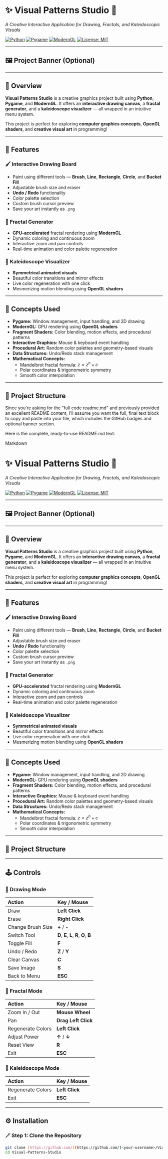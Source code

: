 # ✨ Visual Patterns Studio 🎨
*A Creative Interactive Application for Drawing, Fractals, and Kaleidoscopic Visuals*

[![Python](https://img.shields.io/badge/Python-3.8+-blue.svg)](https://www.python.org/)
[![Pygame](https://img.shields.io/badge/Pygame-2.5-green.svg)](https://www.pygame.org/)
[![ModernGL](https://img.shields.io/badge/Renderer-ModernGL-orange.svg)](http://moderngl.readthedocs.io/)
[![License: MIT](https://img.shields.io/badge/License-MIT-yellow.svg)](LICENSE)

---

## 🖼️ Project Banner (Optional)


---

## 🌟 Overview

**Visual Patterns Studio** is a creative graphics project built using **Python**, **Pygame**, and **ModernGL**.
It offers an **interactive drawing canvas**, a **fractal generator**, and a **kaleidoscope visualizer** —
all wrapped in an intuitive menu system.

This project is perfect for exploring **computer graphics concepts**, **OpenGL shaders**, and **creative visual art** in programming!

---

## 🚀 Features

### 🖌️ **Interactive Drawing Board**
- Paint using different tools — **Brush**, **Line**, **Rectangle**, **Circle**, and **Bucket Fill**
- Adjustable brush size and eraser
- **Undo / Redo** functionality
- Color palette selection
- Custom brush cursor preview
- Save your art instantly as `.png`

### 🌌 **Fractal Generator**
- **GPU-accelerated** fractal rendering using **ModernGL**
- Dynamic coloring and continuous zoom
- Interactive zoom and pan controls
- Real-time animation and color palette regeneration

### 🌈 **Kaleidoscope Visualizer**
- **Symmetrical animated visuals**
- Beautiful color transitions and mirror effects
- Live color regeneration with one click
- Mesmerizing motion blending using **OpenGL shaders**

---

## 🧠 Concepts Used

* **Pygame:** Window management, input handling, and 2D drawing
* **ModernGL:** GPU rendering using **OpenGL shaders**
* **Fragment Shaders:** Color blending, motion effects, and procedural patterns
* **Interactive Graphics:** Mouse & keyboard event handling
* **Procedural Art:** Random color palettes and geometry-based visuals
* **Data Structures:** Undo/Redo stack management
* **Mathematical Concepts:**
    * Mandelbrot fractal formula: $z = z^n + c$
    * Polar coordinates & trigonometric symmetry
    * Smooth color interpolation

---

## 🧩 Project Structure
Since you're asking for the "full code readme.md" and previously provided an excellent README content, I'll assume you want the full, final text block to copy and paste into your file, which includes the GitHub badges and optional banner section.

Here is the complete, ready-to-use README.md text:

Markdown

# ✨ Visual Patterns Studio 🎨
*A Creative Interactive Application for Drawing, Fractals, and Kaleidoscopic Visuals*

[![Python](https://img.shields.io/badge/Python-3.8+-blue.svg)](https://www.python.org/)
[![Pygame](https://img.shields.io/badge/Pygame-2.5-green.svg)](https://www.pygame.org/)
[![ModernGL](https://img.shields.io/badge/Renderer-ModernGL-orange.svg)](http://moderngl.readthedocs.io/)
[![License: MIT](https://img.shields.io/badge/License-MIT-yellow.svg)](LICENSE)

---

## 🖼️ Project Banner (Optional)


---

## 🌟 Overview

**Visual Patterns Studio** is a creative graphics project built using **Python**, **Pygame**, and **ModernGL**.
It offers an **interactive drawing canvas**, a **fractal generator**, and a **kaleidoscope visualizer** —
all wrapped in an intuitive menu system.

This project is perfect for exploring **computer graphics concepts**, **OpenGL shaders**, and **creative visual art** in programming!

---

## 🚀 Features

### 🖌️ **Interactive Drawing Board**
- Paint using different tools — **Brush**, **Line**, **Rectangle**, **Circle**, and **Bucket Fill**
- Adjustable brush size and eraser
- **Undo / Redo** functionality
- Color palette selection
- Custom brush cursor preview
- Save your art instantly as `.png`

### 🌌 **Fractal Generator**
- **GPU-accelerated** fractal rendering using **ModernGL**
- Dynamic coloring and continuous zoom
- Interactive zoom and pan controls
- Real-time animation and color palette regeneration

### 🌈 **Kaleidoscope Visualizer**
- **Symmetrical animated visuals**
- Beautiful color transitions and mirror effects
- Live color regeneration with one click
- Mesmerizing motion blending using **OpenGL shaders**

---

## 🧠 Concepts Used

* **Pygame:** Window management, input handling, and 2D drawing
* **ModernGL:** GPU rendering using **OpenGL shaders**
* **Fragment Shaders:** Color blending, motion effects, and procedural patterns
* **Interactive Graphics:** Mouse & keyboard event handling
* **Procedural Art:** Random color palettes and geometry-based visuals
* **Data Structures:** Undo/Redo stack management
* **Mathematical Concepts:**
    * Mandelbrot fractal formula: $z = z^n + c$
    * Polar coordinates & trigonometric symmetry
    * Smooth color interpolation

---

## 🧩 Project Structure
---

## 🕹️ Controls

### 🎨 Drawing Mode
| Action | Key / Mouse |
|:---|:---|
| Draw | **Left Click** |
| Erase | **Right Click** |
| Change Brush Size | **+** / **-** |
| Switch Tool | **D**, **E**, **L**, **R**, **O**, **B** |
| Toggle Fill | **F** |
| Undo / Redo | **Z** / **Y** |
| Clear Canvas | **C** |
| Save Image | **S** |
| Back to Menu | **ESC** |

### 🌌 Fractal Mode
| Action | Key / Mouse |
|:---|:---|
| Zoom In / Out | **Mouse Wheel** |
| Pan | **Drag Left Click** |
| Regenerate Colors | **Left Click** |
| Adjust Power | **↑** / **↓** |
| Reset View | **R** |
| Exit | **ESC** |

### 🌈 Kaleidoscope Mode
| Action | Key / Mouse |
|:---|:---|
| Regenerate Colors | **Left Click** |
| Exit | **ESC** |

---

## ⚙️ Installation

### 🪄 Step 1: Clone the Repository
```bash
git clone [https://github.com/](https://github.com/)<your-username>/Visual-Patterns-Studio.git
cd Visual-Patterns-Studio
